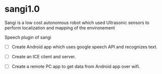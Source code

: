 sangi1.0
========

Sangi is a low cost autonomous robot which used Ultrasonic sensors to perform localization and mapping of the environement

Speech plugin of sangi

- [ ] Create Android app which uses google speech API and recognizes text.

- [ ] Create an ICE client and server.

- [ ] Create a remote PC app to get data from Android app over wifi.
